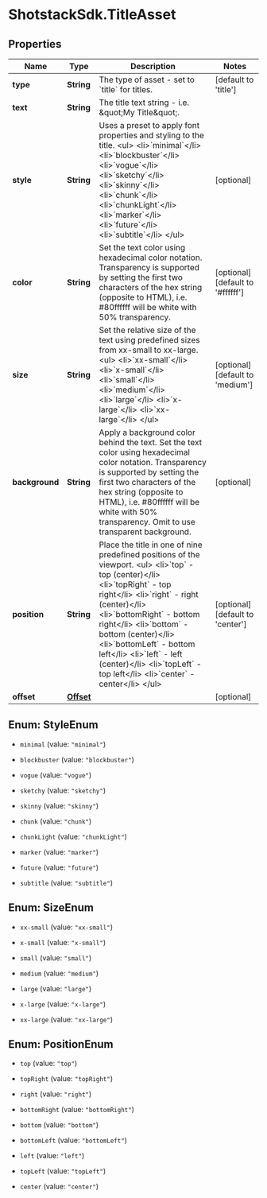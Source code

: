 # ShotstackSdk.TitleAsset

## Properties

Name | Type | Description | Notes
------------ | ------------- | ------------- | -------------
**type** | **String** | The type of asset - set to &#x60;title&#x60; for titles. | [default to &#39;title&#39;]
**text** | **String** | The title text string - i.e. \&quot;My Title\&quot;. | 
**style** | **String** | Uses a preset to apply font properties and styling to the title. &lt;ul&gt;   &lt;li&gt;&#x60;minimal&#x60;&lt;/li&gt;   &lt;li&gt;&#x60;blockbuster&#x60;&lt;/li&gt;   &lt;li&gt;&#x60;vogue&#x60;&lt;/li&gt;   &lt;li&gt;&#x60;sketchy&#x60;&lt;/li&gt;   &lt;li&gt;&#x60;skinny&#x60;&lt;/li&gt;   &lt;li&gt;&#x60;chunk&#x60;&lt;/li&gt;   &lt;li&gt;&#x60;chunkLight&#x60;&lt;/li&gt;   &lt;li&gt;&#x60;marker&#x60;&lt;/li&gt;   &lt;li&gt;&#x60;future&#x60;&lt;/li&gt;   &lt;li&gt;&#x60;subtitle&#x60;&lt;/li&gt; &lt;/ul&gt; | [optional] 
**color** | **String** | Set the text color using hexadecimal color notation. Transparency is supported by setting the first two characters of the hex string (opposite to HTML),  i.e. #80ffffff will be white with  50% transparency. | [optional] [default to &#39;#ffffff&#39;]
**size** | **String** | Set the relative size of the text using predefined sizes from xx-small to xx-large. &lt;ul&gt;   &lt;li&gt;&#x60;xx-small&#x60;&lt;/li&gt;   &lt;li&gt;&#x60;x-small&#x60;&lt;/li&gt;   &lt;li&gt;&#x60;small&#x60;&lt;/li&gt;   &lt;li&gt;&#x60;medium&#x60;&lt;/li&gt;   &lt;li&gt;&#x60;large&#x60;&lt;/li&gt;   &lt;li&gt;&#x60;x-large&#x60;&lt;/li&gt;   &lt;li&gt;&#x60;xx-large&#x60;&lt;/li&gt; &lt;/ul&gt; | [optional] [default to &#39;medium&#39;]
**background** | **String** | Apply a background color behind the text. Set the text color using hexadecimal color notation. Transparency is supported by setting the first two characters of the hex string (opposite to HTML),  i.e. #80ffffff will be white with 50% transparency. Omit to use transparent background. | [optional] 
**position** | **String** | Place the title in one of nine predefined positions of the viewport. &lt;ul&gt;   &lt;li&gt;&#x60;top&#x60; - top (center)&lt;/li&gt;   &lt;li&gt;&#x60;topRight&#x60; - top right&lt;/li&gt;   &lt;li&gt;&#x60;right&#x60; - right (center)&lt;/li&gt;   &lt;li&gt;&#x60;bottomRight&#x60; - bottom right&lt;/li&gt;   &lt;li&gt;&#x60;bottom&#x60; - bottom (center)&lt;/li&gt;   &lt;li&gt;&#x60;bottomLeft&#x60; - bottom left&lt;/li&gt;   &lt;li&gt;&#x60;left&#x60; - left (center)&lt;/li&gt;   &lt;li&gt;&#x60;topLeft&#x60; - top left&lt;/li&gt;   &lt;li&gt;&#x60;center&#x60; - center&lt;/li&gt; &lt;/ul&gt; | [optional] [default to &#39;center&#39;]
**offset** | [**Offset**](Offset.md) |  | [optional] 



## Enum: StyleEnum


* `minimal` (value: `"minimal"`)

* `blockbuster` (value: `"blockbuster"`)

* `vogue` (value: `"vogue"`)

* `sketchy` (value: `"sketchy"`)

* `skinny` (value: `"skinny"`)

* `chunk` (value: `"chunk"`)

* `chunkLight` (value: `"chunkLight"`)

* `marker` (value: `"marker"`)

* `future` (value: `"future"`)

* `subtitle` (value: `"subtitle"`)





## Enum: SizeEnum


* `xx-small` (value: `"xx-small"`)

* `x-small` (value: `"x-small"`)

* `small` (value: `"small"`)

* `medium` (value: `"medium"`)

* `large` (value: `"large"`)

* `x-large` (value: `"x-large"`)

* `xx-large` (value: `"xx-large"`)





## Enum: PositionEnum


* `top` (value: `"top"`)

* `topRight` (value: `"topRight"`)

* `right` (value: `"right"`)

* `bottomRight` (value: `"bottomRight"`)

* `bottom` (value: `"bottom"`)

* `bottomLeft` (value: `"bottomLeft"`)

* `left` (value: `"left"`)

* `topLeft` (value: `"topLeft"`)

* `center` (value: `"center"`)




